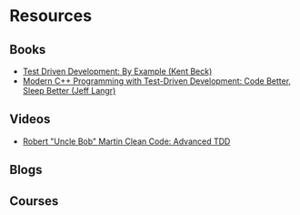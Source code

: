 # Resources

## Books

- [Test Driven Development: By Example (Kent Beck)](https://www.amazon.com/Test-Driven-Development-Kent-Beck-ebook/dp/B095SQ9WP4)
- [Modern C++ Programming with Test-Driven Development: Code Better, Sleep Better (Jeff Langr)](https://www.amazon.com/Modern-Programming-Test-Driven-Development-Better-ebook/dp/B00HUEG8M8)

## Videos
- [Robert "Uncle Bob" Martin Clean Code: Advanced TDD](https://cleancoders.com/library/all)
## Blogs

## Courses
